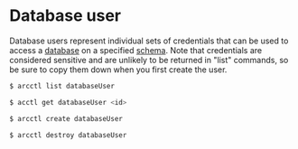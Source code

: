 # Database user

Database users represent individual sets of credentials that can be used to access a [database](../database/)
on a specified [schema](../databaseSchema/). Note that credentials are considered sensitive and are unlikely
to be returned in "list" commands, so be sure to copy them down when you first create the user.

```sh
$ arcctl list databaseUser

$ acctl get databaseUser <id>

$ arcctl create databaseUser

$ arcctl destroy databaseUser
```
